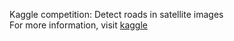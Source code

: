 Kaggle competition: Detect roads in satellite images
<br>
For more information, visit [kaggle](https://www.kaggle.com/c/comp-540-spring-2019)


